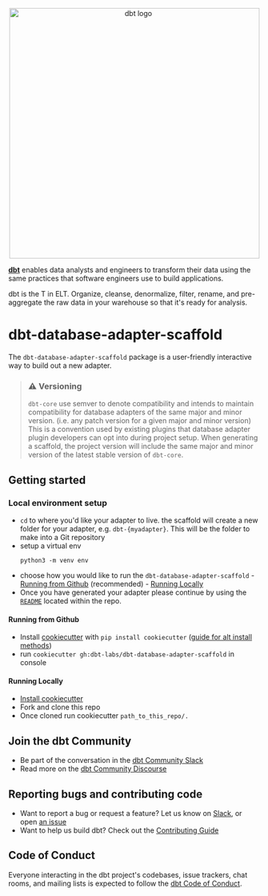 <p align="center">
  <img src="https://raw.githubusercontent.com/dbt-labs/dbt/ec7dee39f793aa4f7dd3dae37282cc87664813e4/etc/dbt-logo-full.svg" alt="dbt logo" width="500"/>
</p>

**[dbt](https://www.getdbt.com/)** enables data analysts and engineers to transform their data using the same practices that software engineers use to build applications.

dbt is the T in ELT. Organize, cleanse, denormalize, filter, rename, and pre-aggregate the raw data in your warehouse so that it's ready for analysis.

# dbt-database-adapter-scaffold
The `dbt-database-adapter-scaffold` package is a user-friendly interactive way to build out a new adapter.

> ### :warning: Versioning
> `dbt-core` use semver to denote compatibility and intends to maintain compatibility for database adapters of the same major and minor version. (i.e. any patch version for a given major and minor version) This is a convention used by existing plugins that database adapter plugin developers can opt into during project setup. When generating a scaffold, the project version will include the same major and minor version of the latest stable version of `dbt-core`.

## Getting started

### Local environment setup
- `cd` to where you'd like your adapter to live. the scaffold will create a new folder for your adapter, e.g. `dbt-{myadapter}`. This will be the folder to make into a Git repository
- setup a virtual env
    ```
    python3 -m venv env
    ```
- choose how you would like to run the `dbt-database-adapter-scaffold`
      - [Running from Github](#running-from-github) (recommended)
      - [Running Locally](#running-locally)
- Once you have generated your adapter please continue by using the [`README`]({{cookiecutter.project_name}}/README.md) located within the repo.

#### Running from Github
- Install [cookiecutter](https://cookiecutter.readthedocs.io/) with `pip install cookiecutter` ([guide for alt install methods](https://cookiecutter.readthedocs.io/en/1.7.2/installation.html))
- run `cookiecutter gh:dbt-labs/dbt-database-adapter-scaffold` in console

#### Running Locally
- [Install cookiecutter](https://cookiecutter.readthedocs.io/en/1.7.2/installation.html)
- Fork and clone this repo
- Once cloned run cookiecutter `path_to_this_repo/.`

## Join the dbt Community

- Be part of the conversation in the [dbt Community Slack](http://community.getdbt.com/)
- Read more on the [dbt Community Discourse](https://discourse.getdbt.com)

## Reporting bugs and contributing code

- Want to report a bug or request a feature? Let us know on [Slack](http://community.getdbt.com/), or open [an issue](https://github.com/dbt-labs/dbt-redshift/issues/new)
- Want to help us build dbt? Check out the [Contributing Guide](https://github.com/dbt-labs/dbt/blob/HEAD/CONTRIBUTING.md)

## Code of Conduct

Everyone interacting in the dbt project's codebases, issue trackers, chat rooms, and mailing lists is expected to follow the [dbt Code of Conduct](https://community.getdbt.com/code-of-conduct).
